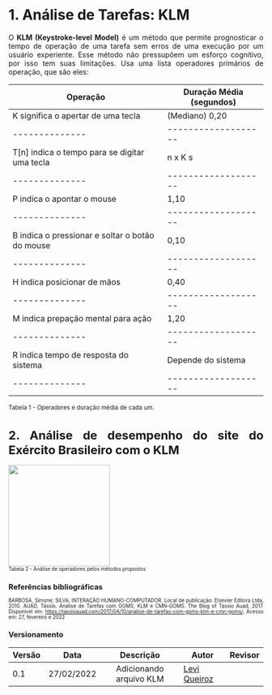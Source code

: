 <style>body {text-align: justify}</style>

# 1. Análise de Tarefas: KLM
O **KLM (Keystroke-level Model)** é um método que permite prognosticar o tempo de operação de uma tarefa sem erros de uma execução por um usuário experiente. Esse método não pressupõem um esforço cognitivo, por isso tem suas limitações. Usa uma lista operadores primários de operação, que são eles:

| **Operação** | **Duração Média (segundos)** |
|--------------|-------------------|
| K significa o apertar de uma tecla | (Mediano) 0,20 |
|--------------|-------------------|
| T[n] indica o tempo para se digitar uma tecla | n x K s |
|--------------|-------------------|
| P indica o apontar o mouse | 1,10 |
|--------------|-------------------|
| B indica o pressionar e soltar o botão do mouse | 0,10 |
|--------------|-------------------|
| H indica posicionar de mãos | 0,40 |
|--------------|-------------------|
| M indica prepação mental para ação | 1,20 |
|--------------|-------------------|
| R indica tempo de resposta do sistema | Depende do sistema |
|--------------|-------------------|
<small>Tabela 1 - Operadores e duração média de cada um.

# 2. Análise de desempenho do site do Exército Brasileiro com o KLM
<img src="../img_klm/Tabela2KLM.png" width="200px"><br><small>Tabela 2 - Análise de operadores pelos métodos propostos

## Referências bibliográficas
BARBOSA, Simone; SILVA, INTERAÇÃO HUMANO-COMPUTADOR. Local de publicação: Elsevier Editora Ltda, 2010.
AUAD, Tássio. Análise de Tarefas com GOMS, KLM e CMN-GOMS. The Blog of Tássio Auad, 2017. Disponível em: https://tassioauad.com/2017/04/10/analise-de-tarefas-com-goms-klm-e-cmn-goms/. Acesso em: 27, fevereiro e 2022

## Versionamento

|Versão|Data|Descrição|Autor|Revisor|
|------|----|:---------:|-----|-----|
|0.1|27/02/2022|Adicionando arquivo KLM|[Levi Queiroz](github.com/leviQ27)||
